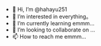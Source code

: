 - 👋 Hi, I’m @hahayu251
- 👀 I’m interested in everything。
- 🌱 I’m currently learning emmm...
- 💞️ I’m looking to collaborate on ...
- 📫 How to reach me emmm...


<!---
hahayu251/hahayu251 is a ✨ special ✨ repository because its `README.md` (this file) appears on your GitHub profile.
You can click the Preview link to take a look at your changes.
--->
